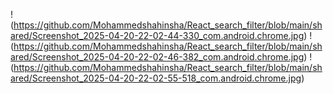 ! (https://github.com/Mohammedshahinsha/React_search_filter/blob/main/shared/Screenshot_2025-04-20-22-02-44-330_com.android.chrome.jpg) 
! (https://github.com/Mohammedshahinsha/React_search_filter/blob/main/shared/Screenshot_2025-04-20-22-02-46-382_com.android.chrome.jpg) 
! (https://github.com/Mohammedshahinsha/React_search_filter/blob/main/shared/Screenshot_2025-04-20-22-02-55-518_com.android.chrome.jpg) 
